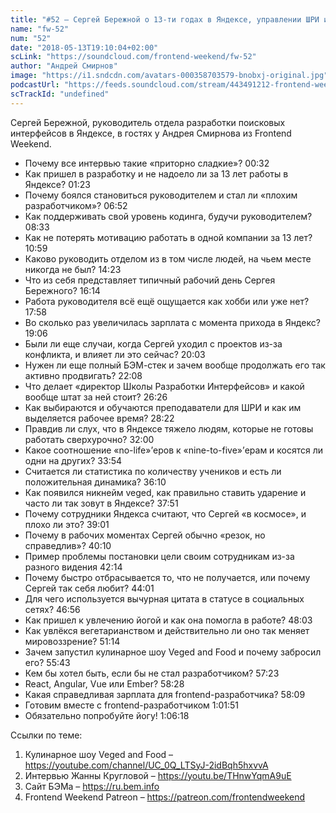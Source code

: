 ```yaml
---
title: "#52 – Сергей Бережной о 13-ти годах в Яндексе, управлении ШРИ и проблемах из-за витания в облаках"
name: "fw-52"
num: "52"
date: "2018-05-13T19:10:04+02:00"
scLink: "https://soundcloud.com/frontend-weekend/fw-52"
author: "Андрей Смирнов"
image: "https://i1.sndcdn.com/avatars-000358703579-bnobxj-original.jpg"
podcastUrl: "https://feeds.soundcloud.com/stream/443491212-frontend-weekend-fw-52.m4a"
scTrackId: "undefined"
---
```

Сергей Бережной, руководитель отдела разработки поисковых интерфейсов в Яндексе, в гостях у Андрея Смирнова из Frontend Weekend.  

- Почему все интервью такие «приторно сладкие»? <timecode sec="32">00:32</timecode>
- Как пришел в разработку и не надоело ли за 13 лет работы в Яндексе? <timecode sec="83">01:23</timecode>
- Почему боялся становиться руководителем и стал ли «плохим разработчиком»? <timecode sec="412">06:52</timecode>
- Как поддерживать свой уровень кодинга, будучи руководителем? <timecode sec="513">08:33</timecode>
- Как не потерять мотивацию работать в одной компании за 13 лет? <timecode sec="659">10:59</timecode>
- Каково руководить отделом из в том числе людей, на чьем месте никогда не был? <timecode sec="863">14:23</timecode>
- Что из себя представляет типичный рабочий день Сергея Бережного? <timecode sec="974">16:14</timecode>
- Работа руководителя всё ещё ощущается как хобби или уже нет? <timecode sec="1078">17:58</timecode>
- Во сколько раз увеличилась зарплата с момента прихода в Яндекс? <timecode sec="1146">19:06</timecode>
- Были ли еще случаи, когда Сергей уходил с проектов из-за конфликта, и влияет ли это сейчас? <timecode sec="1203">20:03</timecode>
- Нужен ли еще полный БЭМ-стек и зачем вообще продолжать его так активно продвигать? <timecode sec="1328">22:08</timecode>
- Что делает «директор Школы Разработки Интерфейсов» и какой вообще штат за ней стоит? <timecode sec="1586">26:26</timecode>
- Как выбираются и обучаются преподаватели для ШРИ и как им выделяется рабочее время? <timecode sec="1702">28:22</timecode>
- Правдив ли слух, что в Яндексе тяжело людям, которые не готовы работать сверхурочно? <timecode sec="1920">32:00</timecode>
- Какое соотношение «no-life»’еров к «nine-to-five»’ерам и косятся ли одни на других? <timecode sec="2034">33:54</timecode>
- Считается ли статистика по количеству учеников и есть ли положительная динамика? <timecode sec="2170">36:10</timecode>
- Как появился никнейм veged, как правильно ставить ударение и часто ли так зовут в Яндексе? <timecode sec="2271">37:51</timecode>
- Почему сотрудники Яндекса считают, что Сергей «в космосе», и плохо ли это? <timecode sec="2341">39:01</timecode>
- Почему в рабочих моментах Сергей обычно «резок, но справедлив»? <timecode sec="2410">40:10</timecode>
- Пример проблемы постановки цели своим сотрудникам из-за разного видения <timecode sec="2534">42:14</timecode>
- Почему быстро отбрасывается то, что не получается, или почему Сергей так себя любит? <timecode sec="2641">44:01</timecode>
- Для чего используется вычурная цитата в статусе в социальных сетях? <timecode sec="2816">46:56</timecode>
- Как пришел к увлечению йогой и как она помогла в работе? <timecode sec="2883">48:03</timecode>
- Как увлёкся вегетарианством и действительно ли оно так меняет мировоззрение? <timecode sec="3074">51:14</timecode>
- Зачем запустил кулинарное шоу Veged and Food и почему забросил его? <timecode sec="3343">55:43</timecode>
- Кем бы хотел быть, если бы не стал разработчиком? <timecode sec="3443">57:23</timecode>
- React, Angular, Vue или Ember? <timecode sec="3508">58:28</timecode>
- Какая справедливая зарплата для frontend-разработчика? <timecode sec="3489">58:09</timecode>
- Готовим вместе с frontend-разработчиком <timecode sec="3711">1:01:51</timecode>
- Обязательно попробуйте йогу! <timecode sec="3978">1:06:18</timecode>

Ссылки по теме:
1) Кулинарное шоу Veged and Food – https://youtube.com/channel/UC_0Q_LTSyJ-2idBqh5hxvvA
2) Интервью Жанны Кругловой – https://youtu.be/THnwYqmA9uE
3) Сайт БЭМа – https://ru.bem.info
4) Frontend Weekend Patreon – https://patreon.com/frontendweekend